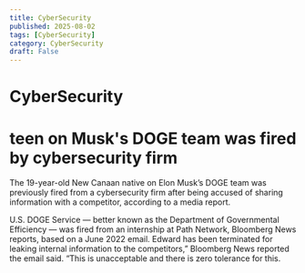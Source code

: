 ```yaml
---
title: CyberSecurity
published: 2025-08-02
tags: [CyberSecurity]
category: CyberSecurity
draft: False
---
```


# CyberSecurity

# teen on Musk's DOGE team was fired by cybersecurity firm

The 19-year-old New Canaan native on Elon Musk’s DOGE team was previously fired from a cybersecurity firm after being accused of sharing information with a competitor, according to a media report.

U.S. DOGE Service — better known as the Department of Governmental Efficiency — was fired from an internship at Path Network, Bloomberg News reports, based on a June 2022 email. Edward has been terminated for leaking internal information to the competitors,” Bloomberg News reported the email said. “This is unacceptable and there is zero tolerance for this.